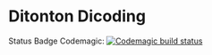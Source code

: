 # Ditonton Dicoding

Status Badge Codemagic:
[![Codemagic build status](https://api.codemagic.io/apps/61f03e2d4d0eb9705d1bbfe2/61f03e2d4d0eb9705d1bbfe1/status_badge.svg)](https://codemagic.io/apps/61f03e2d4d0eb9705d1bbfe2/61f03e2d4d0eb9705d1bbfe1/latest_build)
